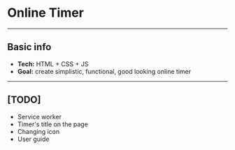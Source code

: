 # Online Timer

___

## Basic info

* **Tech:** HTML + CSS + JS
* **Goal:** create simplistic, functional, good looking online timer

___

## [TODO]

* Service worker
* Timer's title on the page
* Changing icon
* User guide